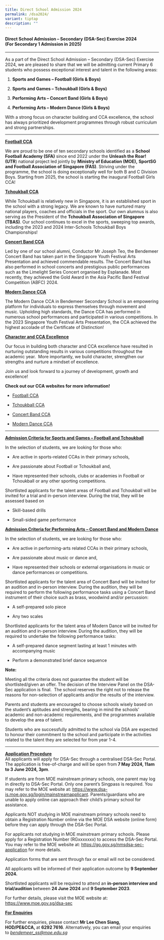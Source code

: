 ```yaml
---
title: Direct School Admission 2024
permalink: /dsa2024/
variant: tiptap
description: ""
---
```

<h4><strong>Direct School Admission – Secondary (DSA-Sec) Exercise 2024</strong><br><strong>(For Secondary 1 Admission in 2025)</strong></h4>
<hr>
<p>As a part of the Direct School Admission – Secondary (DSA-Sec) Exercise
2024, we are pleased to share that we will be admitting current Primary
6 students who possess exceptional interest and talent in the following
areas:</p>
<ol data-tight="true" class="tight">
<li>
<p><strong>Sports and Games – Football (Girls &amp; Boys)</strong>
</p>
</li>
<li>
<p><strong>Sports and Games – Tchoukball (Girls &amp; Boys)</strong>
</p>
</li>
<li>
<p><strong>Performing Arts – Concert Band (Girls &amp; Boys)</strong>
</p>
</li>
<li>
<p><strong>Performing Arts – Modern Dance (Girls &amp; Boys)</strong>
</p>
</li>
</ol>
<p>With a strong focus on character building and CCA excellence, the school
has always prioritized development programmes through robust curriculum
and strong partnerships.</p>
<hr>
<p><strong><u>Football CCA</u></strong>
</p>
<p>We are proud to be one of ten secondary schools identified as a <strong>School Football Academy (SFA)</strong> since
end 2022 under the <strong>Unleash the Roar! (UTR</strong>) national project
led jointly by <strong>Ministry of Education (MOE),</strong>  <strong>SportSG and Football Association of Singapore (FAS)</strong>.
Striving under the programme, the school is doing exceptionally well for
both B and C Division Boys. Starting from 2025, the school is starting
the inaugural Football Girls CCA!</p>
<p><strong><u>Tchoukball CCA</u></strong>
</p>
<p>While Tchoukball is relatively new in Singapore, it is an established
sport in the school with a strong legacy. We are known to have nurtured
many national players, coaches and officials in the sport. Our own alumnus
is also serving as the President of the <strong>Tchoukball Association of Singapore (TBAS)</strong>.
Our school continues to excel in the sports, sweeping top awards, including
the 2023 and 2024 Inter-Schools Tchoukball Boys Championships!</p>
<p><strong><u>Concert Band CCA</u></strong>
</p>
<p>Led by one of our school alumni, Conductor Mr Joseph Teo, the Bendemeer
Concert Band has taken part in the Singapore Youth Festival Arts Presentation
and achieved commendable results. The Concert Band has also performed in
school concerts and prestigious public performances such as the Limelight
Series Concert organised by Esplanade. Most recently, they achieved the
Gold Award in the Asia Pacific Band Festival Competition (ABFC) 2024.</p>
<p><strong><u>Modern Dance CCA</u></strong>
</p>
<p>The Modern Dance CCA in Bendemeer Secondary School is an empowering platform
for individuals to express themselves through movement and music. Upholding
high standards, the Dance CCA has performed in numerous school performances
and participated in various competitions. In the 2023 Singapore Youth Festival
Arts Presentation, the CCA achieved the highest accolade of the Certificate
of Distinction!</p>
<p><strong><u>Character and CCA Excellence</u></strong>
</p>
<p>Our focus in building both character and CCA excellence have resulted
in nurturing outstanding results in various competitions throughout the
academic year. &nbsp;More importantly, we build character, strengthen our
strengths and nurture a mindset of excellence.</p>
<p>Join us and look forward to a journey of development, growth and excellence!
&nbsp;</p>
<p><strong>Check out our CCA websites for more information!</strong>
</p>
<ul data-tight="true" class="tight">
<li>
<p><a href="/cca/sports/football/" rel="noopener noreferrer nofollow" target="_blank">Football CCA</a>
</p>
</li>
<li>
<p><a href="/cca/sports/tchoukball/" rel="noopener noreferrer nofollow" target="_blank">Tchoukball CCA</a>
</p>
</li>
<li>
<p><a href="/cca/performing-arts/concert-band/" rel="noopener noreferrer nofollow" target="_blank">Concert Band CCA</a>
</p>
</li>
<li>
<p><a href="/cca/performing-arts/modern-dance/" rel="noopener noreferrer nofollow" target="_blank">Modern Dance CCA</a>
</p>
</li>
</ul>
<hr>
<p><strong><u>Admission Criteria for Sports and Games – Football and Tchoukball</u></strong>
</p>
<p>In the selection of students, we are looking for those who:</p>
<ul data-tight="true" class="tight">
<li>
<p>Are active in sports-related CCAs in their primary schools,</p>
</li>
<li>
<p>Are passionate about Football or Tchoukball and,</p>
</li>
<li>
<p>Have represented their schools, clubs or academies in Football or Tchoukball
or any other sporting competitions.</p>
</li>
</ul>
<p>Shortlisted applicants for the talent areas of Football and Tchoukball
will be invited for a trial and in-person interview. During the trial,
they will be assessed based on</p>
<ul data-tight="true" class="tight">
<li>
<p>Skill-based drills</p>
</li>
<li>
<p>Small-sided game performance</p>
</li>
</ul>
<p><strong><u>Admission Criteria for Performing Arts – Concert Band and Modern Dance</u></strong>
</p>
<p>In the selection of students, we are looking for those who:</p>
<ul data-tight="true" class="tight">
<li>
<p>Are active in performing-arts related CCAs in their primary schools,</p>
</li>
<li>
<p>Are passionate about music or dance and,</p>
</li>
<li>
<p>Have represented their schools or external organisations in music or dance
performances or competitions.</p>
</li>
</ul>
<p>Shortlisted applicants for the talent area of Concert Band will be invited
for an audition and in-person interview. During the audition, they will
be required to perform the following performance tasks using a Concert
Band instrument of their choice such as brass, woodwind and/or percussion:</p>
<ul data-tight="true" class="tight">
<li>
<p>A self-prepared solo piece</p>
</li>
<li>
<p>Any two scales</p>
</li>
</ul>
<p>Shortlisted applicants for the talent area of Modern Dance will be invited
for an audition and in-person interview. During the audition, they will
be required to undertake the following performance tasks:</p>
<ul data-tight="true" class="tight">
<li>
<p>A self-prepared dance segment lasting at least 1 minutes with accompanying
music</p>
</li>
<li>
<p>Perform a demonstrated brief dance sequence</p>
</li>
</ul>
<p><strong>Note:</strong>
</p>
<p>Meeting all the criteria does not guarantee the student will be shortlisted/given
an offer. The decision of the Interview Panel on the DSA-Sec application
is final.&nbsp; The school reserves the right not to release the reasons
for non-selection of applicants and/or the results of the interview.</p>
<p>Parents and students are encouraged to choose schools wisely based on
the student’s aptitudes and strengths, bearing in mind the schools’ academic
and non-academic requirements, and the programmes available to develop
the area of talent.</p>
<p>Students who are successfully admitted to the school via DSA are expected
to honour their commitment to the school and participate in the activities
related to the talent they are selected for from year 1-4.</p>
<hr>
<p><strong><u>Application Procedure</u></strong> 
<br>All applicants will apply for DSA-Sec through a centralised DSA-Sec Portal.
The application is free-of-charge and will be open from<strong> 7 May 2024, 11am to 3 June 2024, 3pm</strong>.</p>
<p>If students are from MOE mainstream primary schools, one parent may log
in directly to DSA-Sec Portal. Only one parent’s Singpass is required.
You may refer to the MOE website at: <a href="https://www.dsa-is.moe.gov.sg/login/mainstreamapplicant" rel="noopener noreferrer nofollow" target="_blank">https://www.dsa-is.moe.gov.sg/login/mainstreamapplicant</a>.
Parents/guardians who are unable to apply online can approach their child’s
primary school for assistance.</p>
<p>Applicants NOT studying in MOE mainstream primary schools need to obtain
a Registration Number online via the MOE DSA website (online form) before
they can apply through the DSA-Sec Portal.</p>
<p>For applicants not studying in MOE mainstream primary schools. Please
apply for a Registration Number (RGxxxxxxx) to access the DSA-Sec Portal.
You may refer to the MOE website at: <a href="https://go.gov.sg/nmsdsa-sec-application" rel="noopener noreferrer nofollow" target="_blank">https://go.gov.sg/nmsdsa-sec-application</a> for
more details.</p>
<p>Application forms that are sent through fax or email will not be considered.</p>
<p>All applicants will be informed of their application outcome by <strong>9 September 2024.</strong>
</p>
<p>Shortlisted applicants will be required to attend an <strong>in-person interview and trial/audition </strong>between&nbsp;<strong>24 June 2024</strong>&nbsp;and&nbsp;<strong>9 September 2023</strong>.</p>
<p>For further details, please visit the MOE website at: <a href="https://www.moe.gov.sg/dsa-sec" rel="noopener noreferrer nofollow" target="_blank">https://www.moe.gov.sg/dsa-sec</a>
</p>
<p><strong><u>For Enquiries</u></strong>
</p>
<p>For further enquiries, please contact&nbsp;<strong>Mr Lee Chen Siang, HOD/PE&amp;CCA,&nbsp;</strong>at&nbsp;<strong>6292 7616</strong>.
Alternatively, you can email your enquiries to&nbsp;<em><a href="bendemeer_ss@moe.edu.sg" rel="noopener noreferrer nofollow" target="_blank">bendemeer_ss@moe.edu.sg</a></em>
</p>